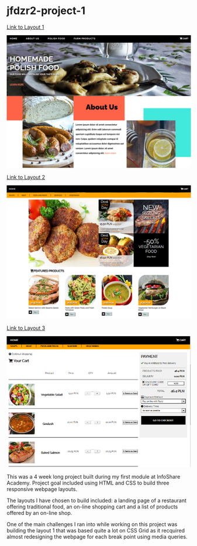 # jfdzr2-project-1

[Link to Layout 1](https://malgorzata-niemczyk.github.io/jfdzr2-project-1/project-1.html)

![](screenshots/project_screenshots/Polish-Restaurant.PNG)

[Link to Layout 2](https://malgorzata-niemczyk.github.io/jfdzr2-project-1/shopping-cart.html)

![](screenshots/project_screenshots/Products-List.PNG)

[Link to Layout 3](https://malgorzata-niemczyk.github.io/jfdzr2-project-1/online-product-list.html)

![](screenshots/project_screenshots/Shopping-Cart.PNG)

This was a 4 week long project built during my first module at InfoShare Academy. Project goal included using HTML and CSS to build three responsive webpage layouts.

The layouts I have chosen to build included: a landing page of a restaurant offering traditional food, an on-line shopping cart and a list of products offered by an on-line shop.


One of the main challenges I ran into while working on this project was building the layout 1 that was based quite a lot on CSS Grid as it recquired almost redesigning the webpage for each break point using media queries.